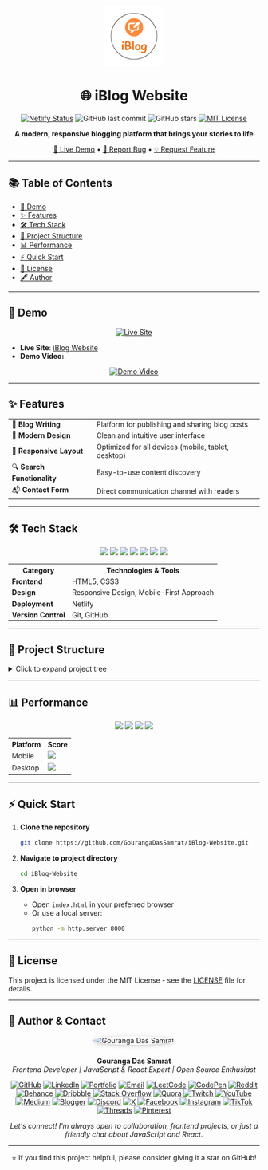 <p align="center">
  <img src="img/logo.png" alt="iBlog Logo" width="120"/>
</p>

<h1 align="center">🌐 iBlog Website</h1>

<p align="center">
  <a href="https://app.netlify.com/sites/iblogwebsitebygouranga/deploys"><img src="https://api.netlify.com/api/v1/badges/02854d97-f629-41ca-8cb2-2e9d9c2cf644/deploy-status" alt="Netlify Status"></a>
  <img src="https://img.shields.io/github/last-commit/GourangaDasSamrat/iBlog-Website" alt="GitHub last commit">
  <img src="https://img.shields.io/github/stars/GourangaDasSamrat/iBlog-Website" alt="GitHub stars">
  <a href="https://opensource.org/licenses/MIT"><img src="https://img.shields.io/badge/License-MIT-yellow.svg" alt="MIT License"></a>
</p>

<p align="center">
  <b>A modern, responsive blogging platform that brings your stories to life</b>
</p>

<p align="center">
  <a href="https://iblogwebsitebygouranga.netlify.app/">🚀 Live Demo</a> •
  <a href="https://github.com/GourangaDasSamrat/iBlog-Website/issues">🐞 Report Bug</a> •
  <a href="https://github.com/GourangaDasSamrat/iBlog-Website/issues">💡 Request Feature</a>
</p>

---

## 📚 Table of Contents

- [🚀 Demo](#-demo)
- [✨ Features](#-features)
- [🛠️ Tech Stack](#️-tech-stack)
- [📂 Project Structure](#-project-structure)
- [📊 Performance](#-performance)
- [⚡ Quick Start](#-quick-start)
- [📜 License](#-license)
- [🖋️ Author](#️-author)

---

## 🚀 Demo

<p align="center">
  <a href="https://iblogwebsitebygouranga.netlify.app/">
    <img src="https://img.shields.io/badge/Live%20Site-Visit-green?style=for-the-badge&logo=netlify" alt="Live Site">
  </a>
</p>

- **Live Site**: [iBlog Website](https://iblogwebsitebygouranga.netlify.app/)
- **Demo Video:**

<p align="center">
  <a href="https://github.com/user-attachments/assets/38e7fcce-38e1-4563-a4c6-5f6e580c3866">
    <img src="https://img.youtube.com/vi/38e7fcce-38e1-4563-a4c6-5f6e580c3866/0.jpg" alt="Demo Video" width="400"/>
  </a>
</p>

---

## ✨ Features

<table align="center">
  <tr>
    <td>📝 <b>Blog Writing</b></td>
    <td>Platform for publishing and sharing blog posts</td>
  </tr>
  <tr>
    <td>🎨 <b>Modern Design</b></td>
    <td>Clean and intuitive user interface</td>
  </tr>
  <tr>
    <td>📱 <b>Responsive Layout</b></td>
    <td>Optimized for all devices (mobile, tablet, desktop)</td>
  </tr>
  <tr>
    <td>🔍 <b>Search Functionality</b></td>
    <td>Easy-to-use content discovery</td>
  </tr>
  <tr>
    <td>📬 <b>Contact Form</b></td>
    <td>Direct communication channel with readers</td>
  </tr>
</table>

---

## 🛠️ Tech Stack

<p align="center">
  <img src="https://img.shields.io/badge/HTML5-E34F26?style=for-the-badge&logo=html5&logoColor=white"/>
  <img src="https://img.shields.io/badge/CSS3-1572B6?style=for-the-badge&logo=css3&logoColor=white"/>
  <img src="https://img.shields.io/badge/Responsive-Design-563D7C?style=for-the-badge"/>
  <img src="https://img.shields.io/badge/Mobile%20First-Approach-4285F4?style=for-the-badge"/>
  <img src="https://img.shields.io/badge/Netlify-00C7B7?style=for-the-badge&logo=netlify&logoColor=white"/>
  <img src="https://img.shields.io/badge/Git-F05033?style=for-the-badge&logo=git&logoColor=white"/>
  <img src="https://img.shields.io/badge/GitHub-121011?style=for-the-badge&logo=github&logoColor=white"/>
</p>

<table align="center">
  <tr>
    <th>Category</th>
    <th>Technologies & Tools</th>
  </tr>
  <tr>
    <td><b>Frontend</b></td>
    <td>HTML5, CSS3</td>
  </tr>
  <tr>
    <td><b>Design</b></td>
    <td>Responsive Design, Mobile-First Approach</td>
  </tr>
  <tr>
    <td><b>Deployment</b></td>
    <td>Netlify</td>
  </tr>
  <tr>
    <td><b>Version Control</b></td>
    <td>Git, GitHub</td>
  </tr>
</table>

---

## 📂 Project Structure

<details>
<summary>Click to expand project tree</summary>

```bash
iBlog-Website/
├── 📄 HTML Files
│   ├── index.html          # Home page
│   ├── blog.html          # Blog listing page
│   ├── blogpost.html      # Individual blog post template
│   ├── contact.html       # Contact form
│   └── search.html        # Search functionality
│
├── 📁 css/
│   ├── style.css         # Main styles
│   ├── blogpost.css      # Blog post specific styles
│   ├── contact.css       # Contact page styles
│   ├── mobile.css        # Mobile responsiveness
│   └── utils.css         # Utility classes
│
└── 📁 img/               # Image assets
```

</details>

---

## 📊 Performance

<p align="center">
  <img src="https://img.shields.io/badge/Performance-95-brightgreen?style=for-the-badge&label=Performance"/>
  <img src="https://img.shields.io/badge/Accessibility-98-brightgreen?style=for-the-badge&label=Accessibility"/>
  <img src="https://img.shields.io/badge/Best%20Practices-92-brightgreen?style=for-the-badge&label=Best%20Practices"/>
  <img src="https://img.shields.io/badge/SEO-96-brightgreen?style=for-the-badge&label=SEO"/>
</p>

<table align="center">
  <tr>
    <th>Platform</th>
    <th>Score</th>
  </tr>
  <tr>
    <td>Mobile</td>
    <td><img src="https://img.shields.io/badge/90-brightgreen?style=for-the-badge&label=Mobile"/></td>
  </tr>
  <tr>
    <td>Desktop</td>
    <td><img src="https://img.shields.io/badge/95-brightgreen?style=for-the-badge&label=Desktop"/></td>
  </tr>
</table>

---

## ⚡ Quick Start

1. **Clone the repository**

   ```bash
   git clone https://github.com/GourangaDasSamrat/iBlog-Website.git
   ```

2. **Navigate to project directory**

   ```bash
   cd iBlog-Website
   ```

3. **Open in browser**
   - Open `index.html` in your preferred browser
   - Or use a local server:
     ```bash
     python -m http.server 8000
     ```

---

## 📜 License

This project is licensed under the MIT License - see the [LICENSE](LICENSE) file for details.

---
## 👤 Author & Contact

<p align="center">
  <img src="https://i.postimg.cc/Bnwyx7kh/485760954-644674311798231-1067913994704069438-n.jpg" alt="Gouranga Das Samrat" width="110" style="border-radius:50%;margin-bottom:10px;box-shadow:0 2px 8px #ccc;"/>
</p>

<p align="center">
  <b>Gouranga Das Samrat</b><br>
  <i>Frontend Developer | JavaScript & React Expert | Open Source Enthusiast</i>
</p>

<p align="center">
  <a href="https://github.com/GourangaDasSamrat" title="GitHub"><img src="https://img.shields.io/badge/GitHub-181717?style=for-the-badge&logo=github&logoColor=white" alt="GitHub"></a>
  <a href="https://linkedin.com/in/gouranga-das-samrat" title="LinkedIn"><img src="https://img.shields.io/badge/LinkedIn-0077B5?style=for-the-badge&logo=linkedin&logoColor=white" alt="LinkedIn"></a>
  <a href="https://gourangadas.netlify.app/" title="Portfolio"><img src="https://img.shields.io/badge/Portfolio-FF5722?style=for-the-badge&logo=chrome&logoColor=white" alt="Portfolio"></a>
  <a href="mailto:gouranga.das.khulna@gmail.com" title="Email"><img src="https://img.shields.io/badge/Email-D14836?style=for-the-badge&logo=gmail&logoColor=white" alt="Email"></a>
  <a href="https://leetcode.com/u/gourangadassamrat/" title="LeetCode"><img src="https://img.shields.io/badge/LeetCode-FFA116?style=for-the-badge&logo=leetcode&logoColor=white" alt="LeetCode"></a>
  <a href="https://codepen.io/gouranga-das-samrat" title="CodePen"><img src="https://img.shields.io/badge/CodePen-000000?style=for-the-badge&logo=codepen&logoColor=white" alt="CodePen"></a>
  <a href="https://www.reddit.com/user/Capable-Plantain8709/" title="Reddit"><img src="https://img.shields.io/badge/Reddit-FF4500?style=for-the-badge&logo=reddit&logoColor=white" alt="Reddit"></a>
  <a href="https://www.behance.net/gourangsamrat" title="Behance"><img src="https://img.shields.io/badge/Behance-1769FF?style=for-the-badge&logo=behance&logoColor=white" alt="Behance"></a>
  <a href="https://dribbble.com/gourangadassamrat" title="Dribbble"><img src="https://img.shields.io/badge/Dribbble-EA4C89?style=for-the-badge&logo=dribbble&logoColor=white" alt="Dribbble"></a>
  <a href="https://stackoverflow.com/users/27733996/gouranga-das-samrat?tab=profile" title="Stack Overflow"><img src="https://img.shields.io/badge/Stack%20Overflow-F58025?style=for-the-badge&logo=stackoverflow&logoColor=white" alt="Stack Overflow"></a>
  <a href="https://www.quora.com/profile/Gouranga-Das-Samrat" title="Quora"><img src="https://img.shields.io/badge/Quora-B92B27?style=for-the-badge&logo=quora&logoColor=white" alt="Quora"></a>
  <a href="https://www.twitch.tv/gourangadassamrat" title="Twitch"><img src="https://img.shields.io/badge/Twitch-9146FF?style=for-the-badge&logo=twitch&logoColor=white" alt="Twitch"></a>
  <a href="https://www.youtube.com/@GourangaDasSamrat" title="YouTube"><img src="https://img.shields.io/badge/YouTube-FF0000?style=for-the-badge&logo=youtube&logoColor=white" alt="YouTube"></a>
  <a href="https://medium.com/@gouranga.das.khulna" title="Medium"><img src="https://img.shields.io/badge/Medium-12100E?style=for-the-badge&logo=medium&logoColor=white" alt="Medium"></a>
  <a href="https://gourangadassamrat.blogspot.com/" title="Blogger"><img src="https://img.shields.io/badge/Blogger-FF5722?style=for-the-badge&logo=blogger&logoColor=white" alt="Blogger"></a>
  <a href="https://discord.gg/jnZStfKW7v" title="Discord"><img src="https://img.shields.io/badge/Discord-5865F2?style=for-the-badge&logo=discord&logoColor=white" alt="Discord"></a>
  <a href="https://x.com/gouranga_khulna" title="X"><img src="https://img.shields.io/badge/X-000000?style=for-the-badge&logo=x&logoColor=white" alt="X"></a>
  <a href="https://www.facebook.com/gourangadassamrat" title="Facebook"><img src="https://img.shields.io/badge/Facebook-1877F2?style=for-the-badge&logo=facebook&logoColor=white" alt="Facebook"></a>
  <a href="https://instagram.com/gouranga.das.khulna" title="Instagram"><img src="https://img.shields.io/badge/Instagram-E4405F?style=for-the-badge&logo=instagram&logoColor=white" alt="Instagram"></a>
  <a href="https://www.tiktok.com/@gourangadassamrat" title="TikTok"><img src="https://img.shields.io/badge/TikTok-000000?style=for-the-badge&logo=tiktok&logoColor=white" alt="TikTok"></a>
  <a href="https://www.threads.net/@gouranga.das.khulna" title="Threads"><img src="https://img.shields.io/badge/Threads-000000?style=for-the-badge&logo=threads&logoColor=white" alt="Threads"></a>
  <a href="https://pinterest.com/gourangadaskhulna" title="Pinterest"><img src="https://img.shields.io/badge/Pinterest-E60023?style=for-the-badge&logo=pinterest&logoColor=white" alt="Pinterest"></a>
</p>

<p align="center">
  <i>Let's connect! I'm always open to collaboration, frontend projects, or just a friendly chat about JavaScript and React.</i>
</p>


---

<p align="center">
  ⭐ If you find this project helpful, please consider giving it a star on GitHub!
</p>

